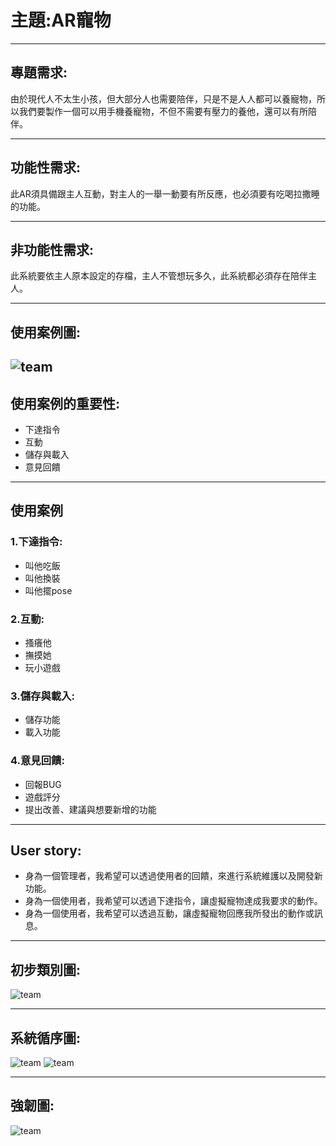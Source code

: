 # 主題:AR寵物
---
## 專題需求:
由於現代人不太生小孩，但大部分人也需要陪伴，只是不是人人都可以養寵物，所以我們要製作一個可以用手機養寵物，不但不需要有壓力的養他，還可以有所陪伴。

---
## 功能性需求:
此AR須具備跟主人互動，對主人的一舉一動要有所反應，也必須要有吃喝拉撒睡的功能。
    
---
## 非功能性需求:
此系統要依主人原本設定的存檔，主人不管想玩多久，此系統都必須存在陪伴主人。
    
---
## 使用案例圖:
![team](73321514_2957478364265621_6641065229792837632_n.jpg)
---
## 使用案例的重要性:
 - 下達指令
 - 互動
 - 儲存與載入 
 - 意見回饋
 

---
## 使用案例
### 1.下達指令:
 - 叫他吃飯
 - 叫他換裝
 - 叫他擺pose

### 2.互動:
 - 搔癢他
 - 撫摸她
 - 玩小遊戲
 
### 3.儲存與載入:
 - 儲存功能
 - 載入功能
 
### 4.意見回饋:
 - 回報BUG
 - 遊戲評分
 - 提出改善、建議與想要新增的功能

---
## User story:
 - 身為一個管理者，我希望可以透過使用者的回饋，來進行系統維護以及開發新功能。
 - 身為一個使用者，我希望可以透過下達指令，讓虛擬寵物達成我要求的動作。
 - 身為一個使用者，我希望可以透過互動，讓虛擬寵物回應我所發出的動作或訊息。

---
## 初步類別圖:
![team](73214057_528269847949999_2838616586837819392_n.jpg)

---
## 系統循序圖:
![team](74441732_395267174716440_3624900604813377536_n.jpg)
![team](73121572_2472694899719013_5696050967292674048_n.jpg)

---
## 強韌圖:
![team](強韌圖1.jpg)
